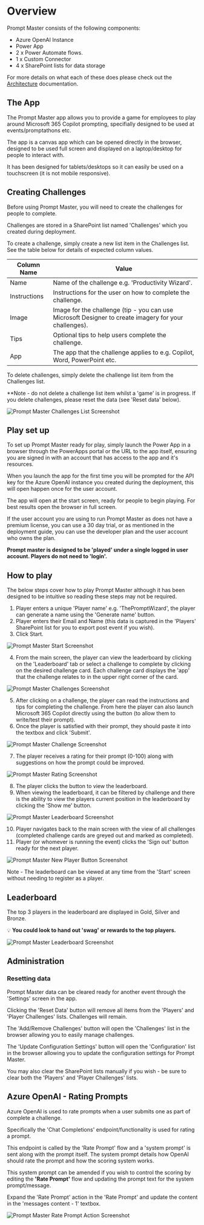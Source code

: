 # Overview

Prompt Master consists of the following components:

- Azure OpenAI Instance
- Power App
- 2 x Power Automate flows.
- 1 x Custom Connector
- 4 x SharePoint lists for data storage

For more details on what each of these does please check out the [Architecture](Architecture.md) documentation.

## The App

The Prompt Master app allows you to provide a game for employees to play around Microsoft 365 Copilot prompting, specifially designed to be used at events/promptathons etc.

The app is a canvas app which can be opened directly in the browser, designed to be used full screen and displayed on a laptop/desktop for people to interact with.

It has been designed for tablets/desktops so it can easily be used on a touchscreen (it is not mobile responsive).

## Creating Challenges

Before using Prompt Master, you will need to create the challenges for people to complete.

Challenges are stored in a SharePoint list named 'Challenges' which you created during deployment.

To create a challenge, simply create a new list item in the Challenges list. See the table below for details of expected column values.

| Column Name    | Value | 
| -------- | ------- |
| Name  | Name of the challenge e.g. 'Productivity Wizard'.
| Instructions | Instructions for the user on how to complete the challenge.
| Image | Image for the challenge (tip - you can use Microsoft Designer to create imagery for your challenges).
| Tips    | Optional tips to help users complete the challenge.  | 
| App    | The app that the challenge applies to e.g. Copilot, Word, PowerPoint etc.

To delete challenges, simply delete the challenge list item from the Challenges list. 

**Note - do not delete a challenge list item whilst a 'game' is in progress. If you delete challenges, please reset the data (see 'Reset data' below).

<img src="https://github.com/pnp/prompt-master/blob/main/Documentation/Images/promptmaster-challenges-list-screenshot.png?raw=true" alt="Prompt Master Challenges List Screenshot"><br/>

## Play set up

To set up Prompt Master ready for play, simply launch the Power App in a browser through the PowerApps portal or the URL to the app itself, ensuring you are signed in with an account that has access to the app and it's resources.

When you launch the app for the first time you will be prompted for the API key for the Azure OpenAI instance you created during the deployment, this will open happen once for the user account.

The app will open at the start screen, ready for people to begin playing. For best results open the browser in full screen.

If the user account you are using to run Prompt Master as does not have a premium license, you can use a 30 day trial, or as mentioned in the deployment guide, you can use the developer plan and the user account who owns the plan. 

**Prompt master is designed to be 'played' under a single logged in user account. Players do not need to 'login'.**

## How to play

The below steps cover how to play Prompt Master although it has been designed to be intuitive so reading these steps may not be required.

1. Player enters a unique 'Player name' e.g. 'ThePromptWizard', the player can generate a name using the 'Generate name' button. 
2. Player enters their Email and Name (this data is captured in the 'Players' SharePoint list for you to export post event if you wish).
3. Click Start.

<img src="https://github.com/pnp/prompt-master/blob/main/Documentation/Images/promptmaster-start-screenshot.png?raw=true" alt="Prompt Master Start Screenshot"><br/>

4. From the main screen, the player can view the leaderboard by clicking on the 'Leaderboard' tab or select a challenge to complete by clicking on the desired challenge card. Each challenge card displays the 'app' that the challenge relates to in the upper right corner of the card.

<img src="https://github.com/pnp/prompt-master/blob/main/Documentation/Images/promptmaster-challenges-screenshot.png?raw=true" alt="Prompt Master Challenges Screenshot"><br/>

5. After clicking on a challenge, the player can read the instructions and tips for completing the challenge. From here the player can also launch Microsoft 365 Copilot directly using the button (to allow them to write/test their prompt).
6. Once the player is satisfied with their prompt, they should paste it into the textbox and click 'Submit'.

<img src="https://github.com/pnp/prompt-master/blob/main/Documentation/Images/promptmaster-challenge-screenshot.png?raw=true" alt="Prompt Master Challenge Screenshot"><br/>

7. The player receives a rating for their prompt (0-100) along with suggestions on how the prompt could be improved.

<img src="https://github.com/pnp/prompt-master/blob/main/Documentation/Images/promptmaster-rating-screenshot.png?raw=true" alt="Prompt Master Rating Screenshot"><br/>

8. The player clicks the button to view the leaderboard.
9. When viewing the leaderboard, it can be filtered by challenge and there is the ability to view the players current position in the leaderboard by clicking the 'Show me' button.

<img src="https://github.com/pnp/prompt-master/blob/main/Documentation/Images/promptmaster-leaderboard-screenshot.png?raw=true" alt="Prompt Master Leaderboard Screenshot"><br/>

10. Player navigates back to the main screen with the view of all challenges (completed challenge cards are greyed out and marked as completed). 
11. Player (or whomever is running the event) clicks the 'Sign out' button ready for the next player.

<img src="https://github.com/pnp/prompt-master/blob/main/Documentation/Images/promptmaster-newplayer-screenshot.png?raw=true" alt="Prompt Master New Player Button Screenshot"><br/>

Note - The leaderboard can be viewed at any time from the 'Start' screen without needing to register as a player. 

## Leaderboard

The top 3 players in the leaderboard are displayed in Gold, Silver and Bronze.

💡 **You could look to hand out 'swag' or rewards to the top players.**

<img src="https://github.com/pnp/prompt-master/blob/main/Documentation/Images/promptmaster-leaderboard-screenshot.png?raw=true" alt="Prompt Master Leaderboard Screenshot"><br/>

## Administration

### Resetting data

Prompt Master data can be cleared ready for another event through the 'Settings' screen in the app. 

Clicking the 'Reset Data' button will remove all items from the 'Players' and 'Player Challenges' lists. Challenges will remain.

The 'Add/Remove Challenges' button will open the 'Challenges' list in the browser allowing you to easily manage challenges.

The 'Update Configuration Settings' button will open the 'Configuration' list in the browser allowing you to update the configuration settings for Prompt Master.

You may also clear the SharePoint lists manually if you wish - be sure to clear both the 'Players' and 'Player Challenges' lists.

## Azure OpenAI - Rating Prompts

Azure OpenAI is used to rate prompts when a user submits one as part of complete a challenge.

Specifically the 'Chat Completions' endpoint/functionality is used for rating a prompt.

This endpoint is called by the 'Rate Prompt' flow and a 'system prompt' is sent along with the prompt itself. The system prompt details how OpenAI should rate the prompt and how the scoring system works.

This system prompt can be amended if you wish to control the scoring by editing the **'Rate Prompt'** flow and updating the prompt text for the system prompt/message.

Expand the 'Rate Prompt' action in the 'Rate Prompt' and update the content in the 'messages content - 1' textbox.

<img src="https://github.com/pnp/prompt-master/blob/main/Documentation/Images/promptmaster-rating-systemprompt-screenshot?raw=true" alt="Prompt Master Rate Prompt Action Screenshot"><br/>






